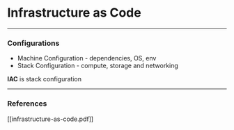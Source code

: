 # Infrastructure as Code
___
### Configurations
- Machine Configuration - dependencies, OS, env
- Stack Configuration - compute, storage and networking

**IAC** is stack configuration

___
### References
[[infrastructure-as-code.pdf]]